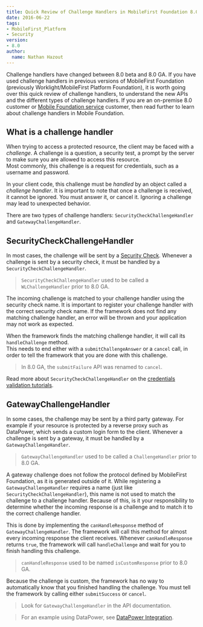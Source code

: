 ```yaml
---
title: Quick Review of Challenge Handlers in MobileFirst Foundation 8.0
date: 2016-06-22
tags:
- MobileFirst_Platform
- Security
version:
- 8.0
author:
  name: Nathan Hazout
---
```


Challenge handlers have changed between 8.0 beta and 8.0 GA. If you have used challenge handlers in previous versions of MobileFirst Foundation (previously Worklight/MobileFirst Platform Foundation), it is worth going over this quick review of challenge handlers, to understand the new APIs and the different types of challenge handlers.
If you are an on-premise 8.0 customer or [Mobile Foundation service](https://console.bluemix.net/catalog/services/mobile-foundation) customer, then read further to learn about challenge handlers in Mobile Foundation.

## What is a challenge handler
When trying to access a protected resource, the client may be faced with a *challenge*. A challenge is a question, a security test, a prompt by the server to make sure you are allowed to access this resource.  
Most commonly, this challenge is a request for credentials, such as a username and password.

In your client code, this challenge must be *handled* by an object called a *challenge handler*. It is important to note that once a challenge is received, it cannot be ignored. You must answer it, or cancel it. Ignoring a challenge may lead to unexpected behavior.

There are two types of challenge handlers: `SecurityCheckChallengeHandler` and `GatewayChallengeHandler`.

## SecurityCheckChallengeHandler
In most cases, the challenge will be sent by a [Security Check]({{site.baseurl}}/tutorials/en/foundation/8.0/authentication-and-security/creating-a-security-check/). Whenever a challenge is sent by a security check, it must be handled by a `SecurityCheckChallengeHandler`.  

> `SecurityCheckChallengeHandler` used to be called a `WLChallengeHandler` prior to 8.0 GA.

The incoming challenge is matched to your challenge handler using the security check name. It is important to register your challenge handler with the correct security check name.  If the framework does not find any matching challenge handler, an error will be thrown and your application may not work as expected.  

When the framework finds the matching challenge handler, it will call its `handleChallenge` method.  
This needs to end either with a `submitChallengeAnswer` or a `cancel` call, in order to tell the framework that you are done with this challenge.

> In 8.0 GA, the `submitFailure` API was renamed to `cancel`.

Read more about `SecurityCheckChallengeHandler` on the [credentials validation tutorials]({{site.baseurl}}/tutorials/en/foundation/8.0/authentication-and-security/credentials-validation/).

## GatewayChallengeHandler
In some cases, the challenge may be sent by a third party gateway. For example if your resource is protected by a reverse proxy such as DataPower, which sends a custom login form to the client.  Whenever a challenge is sent by a gateway, it must be handled by a `GatewayChallengeHandler`.

> `GatewayChallengeHandler` used to be called a `ChallengeHandler` prior to 8.0 GA.

A gateway challenge does not follow the protocol defined by MobileFirst Foundation, as it is generated outside of it. While registering a `GatewayChallengeHandler` requires a name (just like `SecurityCheckChallengeHandler`), this name is not used to match the challenge to a challenge handler. Because of this, is it your responsibility to determine whether the incoming response is a challenge and to match it to the correct challenge handler.

This is done by implementing the `canHandleResponse` method of `GatewayChallengeHandler`. The framework will call this method for almost every incoming response the client receives. Whenever `canHandleResponse` returns `true`, the framework will call `handleChallenge` and wait for you to finish handling this challenge.  

> `canHandleResponse` used to be named `isCustomResponse` prior to 8.0 GA.

Because the challenge is custom, the framework has no way to automatically know that you finished handling the challenge. You must tell the framework by calling either `submitSuccess` or `cancel`.

> Look for `GatewayChallengeHandler` in the API documentation.

> For an example using DataPower, see [DataPower Integration]({{site.baseurl}}/blog/2016/06/17/datapower-integration/).
